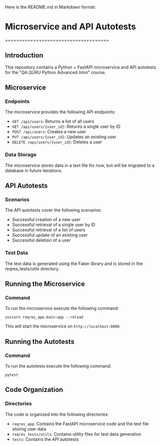 Here is the README.md in Markdown format:

# Microservice and API Autotests
=====================================

## Introduction
This repository contains a Python + FastAPI microservice and API autotests for the "QA.QURU Python Advanced Intro" course.

## Microservice
### Endpoints

The microservice provides the following API endpoints:

* `GET /api/users`: Returns a list of all users
* `GET /api/users/{user_id}`: Returns a single user by ID
* `POST /api/users`: Creates a new user
* `PUT /api/users/{user_id}`: Updates an existing user
* `DELETE /api/users/{user_id}`: Deletes a user

### Data Storage
The microservice stores data in a text file for now, but will be migrated to a database in future iterations.

## API Autotests
### Scenarios

The API autotests cover the following scenarios:

* Successful creation of a new user
* Successful retrieval of a single user by ID
* Successful retrieval of a list of users
* Successful update of an existing user
* Successful deletion of a user

### Test Data
The test data is generated using the Faker library and is stored in the reqres_tests/utils directory.

## Running the Microservice
### Command

To run the microservice execute the following command:
```
uvicorn reqres_app.main:app --reload
```
This will start the microservice on `http://localhost:8000`.

## Running the Autotests
### Command

To run the autotests execute the following command:
```
pytest
```

## Code Organization
### Directories

The code is organized into the following directories:

* `reqres_app`: Contains the FastAPI microservice code and the text file storing user data
* `reqres_tests/utils`: Contains utility files for test data generation
* `tests`: Contains the API autotests